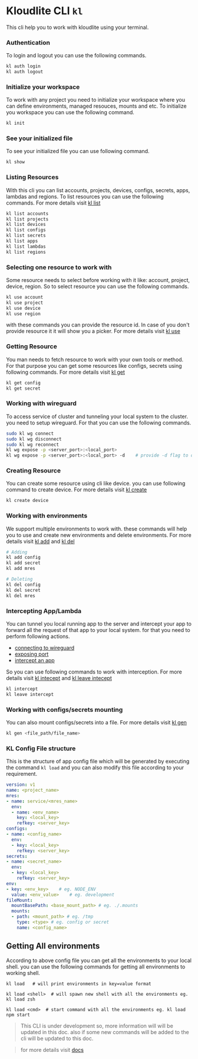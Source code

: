 # Kloudlite CLI `kl`

This cli help you to work with kloudlite using your terminal.

### Authentication

To login and logout you can use the following commands.

```sh
kl auth login
kl auth logout
```

### Initialize your workspace
To work with any project you need to initialize your workspace where you can define 
environments, managed resouces, mounts and etc.
To initialize you workspace you can use the following command.
```sh
kl init
```

### See your initialized file
To see your initialized file you can use following command.
```sh
kl show
```



### Listing Resources

With this cli you can list accounts, projects, devices, configs, secrets, apps, lambdas and regions.
To list resources you can use the following commands.
For more details visit [kl list](./docs/kl_list.md)


```sh
kl list accounts
kl list projects
kl list devices
kl list configs
kl list secrets
kl list apps
kl list lambdas
kl list regions
```

### Selecting one resource to work with 

Some resource needs to select before working with it like: account, project, device, region. 
So to select resource you can use the following commands.

```sh
kl use account
kl use project
kl use device
kl use region
```

with these commands you can provide the resource id. In case of you don't provide resource 
it it will show you a picker. For more details visit [kl use](./docs/kl_use.md)

### Getting Resource

You man needs to fetch resource to work with your own tools or method. 
For that purpose you can get some resources like configs, secrets using following commands. 
For more details visit [kl get](./docs/kl_get.md)

```sh
kl get config
kl get secret
```

### Working with wireguard

To access service of cluster and tunneling your local system to the cluster. you need to setup wireguard.
For that you can use the following commands.

```sh
sudo kl wg connect
sudo kl wg disconnect
sudo kl wg reconnect
kl wg expose -p <server_port>:<local_port>
kl wg expose -p <server_port>:<local_port> -d    # provide -d flag to delete
```

### Creating Resource
You can create some resource using cli like device. you can use following command to create device. 
For more details visit [kl create](./docs/kl_create.md)

```sh
kl create device
```

### Working with environments
We support multiple environments to work with. these commands 
will help you to use and create new environments and delete environments.
For more details visit [kl add](./docs/kl_add.md) and [kl del](./docs/kl_del.md)


```sh
# Adding
kl add config
kl add secret
kl add mres

# Deleting
kl del config
kl del secret
kl del mres
```

### Intercepting App/Lambda
You can tunnel you local running app to the server and intercept your app to forward all the request of that app to your local system. 
for that you need to perform following actions.
- [connecting to wireguard](./docs/kl_wg_connect.md)
- [exposing port](./docs/kl_wg_expose.md)
- [intercept an app](./docs/kl_intercept.md)

So you can use following commands to work with interception. 
For more details visit [kl intecept](./docs/kl_intercept.md) and [kl leave intecept](./docs/kl_intercept.md)

```sh
kl intercept
kl leave intercept
```

### Working with configs/secrets mounting
You can also mount configs/secrets into a file.
For more details visit [kl gen](./docs/kl_gen.md)

```sh
kl gen <file_path/file_name>
```


### KL Config File structure
This is the structure of app config file which will be generated by executing the command `kl load` and 
you can also modify this file according to your requirement.
```yaml
version: v1
name: <project_name>
mres: 
- name: service/<mres_name>
  env:
  - name: <env_name>
    key: <local_key>
    refkey: <server_key>
configs:
- name: <config_name>
  env:
  - key: <local_key>
    refkey: <server_key>
secrets:
- name: <secret_name>
  env:
  - key: <local_key> 
    refkey: <server_key> 
env:
- key: <env_key>    # eg. NODE_ENV
  value: <env_value>    # eg. development
fileMount:
  mountBasePath: <base_mount_path> # eg. ./.mounts
  mounts:
  - path: <mount_path> # eg. /tmp
    type: <type> # eg. config or secret
    name: <config_name>
```

## Getting All environments 
According to above config file you can get all the environments to your local shell.
you can use the following commands for getting all environments to working shell.
```
kl load   # will print environments in key=value format

kl load <shell>  # will spawn new shell with all the environments eg. kl load zsh

kl load <cmd>  # start command with all the environments eg. kl load npm start
```



> This CLI is under development so, more information will will be updated in this doc. also if some new commands will be added to the cli will be updated to this doc.


> for more details visit [docs](./docs/kl.md)
